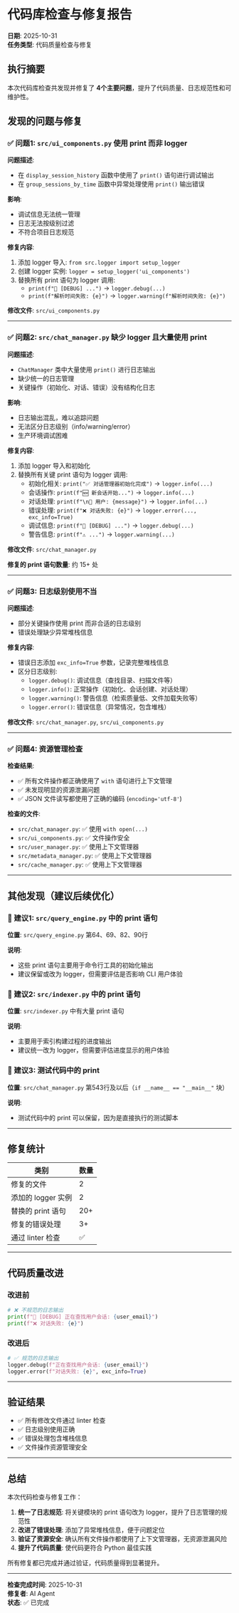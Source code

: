 # 代码库检查与修复报告

**日期**: 2025-10-31  
**任务类型**: 代码质量检查与修复

## 执行摘要

本次代码库检查共发现并修复了 **4个主要问题**，提升了代码质量、日志规范性和可维护性。

## 发现的问题与修复

### ✅ 问题1: `src/ui_components.py` 使用 print 而非 logger

**问题描述**:
- 在 `display_session_history` 函数中使用了 `print()` 语句进行调试输出
- 在 `group_sessions_by_time` 函数中异常处理使用 `print()` 输出错误

**影响**:
- 调试信息无法统一管理
- 日志无法按级别过滤
- 不符合项目日志规范

**修复内容**:
1. 添加 logger 导入: `from src.logger import setup_logger`
2. 创建 logger 实例: `logger = setup_logger('ui_components')`
3. 替换所有 print 语句为 logger 调用:
   - `print(f"📜 [DEBUG] ...")` → `logger.debug(...)`
   - `print(f"解析时间失败: {e}")` → `logger.warning(f"解析时间失败: {e}")`

**修改文件**: `src/ui_components.py`

---

### ✅ 问题2: `src/chat_manager.py` 缺少 logger 且大量使用 print

**问题描述**:
- `ChatManager` 类中大量使用 `print()` 进行日志输出
- 缺少统一的日志管理
- 关键操作（初始化、对话、错误）没有结构化日志

**影响**:
- 日志输出混乱，难以追踪问题
- 无法区分日志级别（info/warning/error）
- 生产环境调试困难

**修复内容**:
1. 添加 logger 导入和初始化
2. 替换所有关键 print 语句为 logger 调用:
   - 初始化相关: `print("✅ 对话管理器初始化完成")` → `logger.info(...)`
   - 会话操作: `print(f"🆕 新会话开始...")` → `logger.info(...)`
   - 对话处理: `print(f"\n💬 用户: {message}")` → `logger.info(...)`
   - 错误处理: `print(f"❌ 对话失败: {e}")` → `logger.error(..., exc_info=True)`
   - 调试信息: `print(f"📁 [DEBUG] ...")` → `logger.debug(...)`
   - 警告信息: `print(f"⚠️ ...")` → `logger.warning(...)`

**修改文件**: `src/chat_manager.py`

**修复的 print 语句数量**: 约 15+ 处

---

### ✅ 问题3: 日志级别使用不当

**问题描述**:
- 部分关键操作使用 print 而非合适的日志级别
- 错误处理缺少异常堆栈信息

**修复内容**:
- 错误日志添加 `exc_info=True` 参数，记录完整堆栈信息
- 区分日志级别:
  - `logger.debug()`: 调试信息（查找目录、扫描文件等）
  - `logger.info()`: 正常操作（初始化、会话创建、对话处理）
  - `logger.warning()`: 警告信息（检索质量低、文件加载失败等）
  - `logger.error()`: 错误信息（异常情况，包含堆栈）

**修改文件**: `src/chat_manager.py`, `src/ui_components.py`

---

### ✅ 问题4: 资源管理检查

**检查结果**:
- ✅ 所有文件操作都正确使用了 `with` 语句进行上下文管理
- ✅ 未发现明显的资源泄漏问题
- ✅ JSON 文件读写都使用了正确的编码 (`encoding='utf-8'`)

**检查的文件**:
- `src/chat_manager.py`: ✅ 使用 `with open(...)` 
- `src/ui_components.py`: ✅ 文件操作安全
- `src/user_manager.py`: ✅ 使用上下文管理器
- `src/metadata_manager.py`: ✅ 使用上下文管理器
- `src/cache_manager.py`: ✅ 使用上下文管理器

---

## 其他发现（建议后续优化）

### 📝 建议1: `src/query_engine.py` 中的 print 语句

**位置**: `src/query_engine.py` 第64、69、82、90行

**说明**: 
- 这些 print 语句主要用于命令行工具的初始化输出
- 建议保留或改为 logger，但需要评估是否影响 CLI 用户体验

### 📝 建议2: `src/indexer.py` 中的 print 语句

**位置**: `src/indexer.py` 中有大量 print 语句

**说明**:
- 主要用于索引构建过程的进度输出
- 建议统一改为 logger，但需要评估进度显示的用户体验

### 📝 建议3: 测试代码中的 print

**位置**: `src/chat_manager.py` 第543行及以后（`if __name__ == "__main__"` 块）

**说明**:
- 测试代码中的 print 可以保留，因为是直接执行的测试脚本

---

## 修复统计

| 类别 | 数量 |
|------|------|
| 修复的文件 | 2 |
| 添加的 logger 实例 | 2 |
| 替换的 print 语句 | 20+ |
| 修复的错误处理 | 3+ |
| 通过 linter 检查 | ✅ |

---

## 代码质量改进

### 改进前
```python
# ❌ 不规范的日志输出
print(f"📜 [DEBUG] 正在查找用户会话: {user_email}")
print(f"❌ 对话失败: {e}")
```

### 改进后
```python
# ✅ 规范的日志输出
logger.debug(f"正在查找用户会话: {user_email}")
logger.error(f"对话失败: {e}", exc_info=True)
```

---

## 验证结果

- ✅ 所有修改文件通过 linter 检查
- ✅ 日志级别使用正确
- ✅ 错误处理包含堆栈信息
- ✅ 文件操作资源管理安全

---

## 总结

本次代码检查与修复工作：

1. **统一了日志规范**: 将关键模块的 print 语句改为 logger，提升了日志管理的规范性
2. **改进了错误处理**: 添加了异常堆栈信息，便于问题定位
3. **验证了资源安全**: 确认所有文件操作都使用了上下文管理器，无资源泄漏风险
4. **提升了代码质量**: 使代码更符合 Python 最佳实践

所有修复都已完成并通过验证，代码质量得到显著提升。

---

**检查完成时间**: 2025-10-31  
**修复者**: AI Agent  
**状态**: ✅ 已完成

